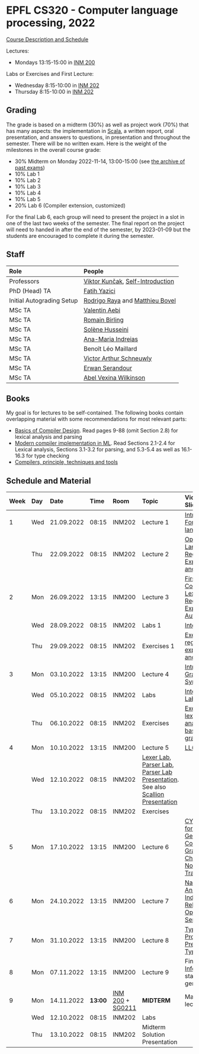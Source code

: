# EPFL CS320 - Computer language processing, 2022

[Course Description and Schedule](https://edu.epfl.ch/coursebook/en/computer-language-processing-CS-320)

Lectures: 
  * Mondays 13:15-15:00 in [INM 200](https://drive.google.com/file/d/1JuHdXpaxju9xCqdrCI3GCufdUovb0UrO/view)

Labs or Exercises and First Lecture:
  * Wednesday 8:15-10:00 in [INM 202](https://drive.google.com/file/d/1-4bCuIp3R3L6dfMGBLNd8juvK0Wmwh8p/view)
  * Thursday 8:15-10:00 in [INM 202](https://drive.google.com/file/d/1-4bCuIp3R3L6dfMGBLNd8juvK0Wmwh8p/view)

## Grading

The grade is based on a midterm (30%) as well as project work (70%) that has many aspects: the implementation in [Scala](https://www.scala-lang.org/), a written report, oral presentation, and answers to questions, in presentation and throughout the semester. There will be no written exam. Here is the weight of the milestones in the overall course grade:

  * 30% Midterm on Monday 2022-11-14, 13:00-15:00 (see [the archive of past exams](past-exams/))
  * 10% Lab 1
  * 10% Lab 2
  * 10% Lab 3
  * 10% Lab 4
  * 10% Lab 5
  * 20% Lab 6 (Compiler extension, customized)

For the final Lab 6, each group will need to present the project in a slot in one of the last two weeks of the semester. The final report on the project will need to handed in after the end of the semester, by 2023-01-09 but the students are encouraged to complete it during the semester.

## Staff

| Role            | People |
| :---            | :--- |
| Professors      | [Viktor Kunčak](https://people.epfl.ch/viktor.kuncak), [Self-Introduction](https://tube.switch.ch/videos/82f0eb14) |
| PhD (Head) TA   | [Fatih Yazici](https://people.epfl.ch/fatih.yazici?lang=en) |
| Initial Autograding Setup | [Rodrigo Raya](https://people.epfl.ch/rodrigo.raya/) and [Matthieu Bovel](https://people.epfl.ch/matthieu.bovel) |
| MSc TA | [Valentin Aebi](https://people.epfl.ch/valentin.aebi) |
| MSc TA | [Romain Birling](https://people.epfl.ch/Romain.Birling) |
| MSc TA | [Solène Husseini](https://people.epfl.ch/tanguy.husseini) |
| MSc TA | [Ana-Maria Indreias](https://people.epfl.ch/ana-maria.indreias) |
| MSc TA | Benoît Léo Maillard |
| MSc TA | [Victor Arthur Schneuwly](https://people.epfl.ch/victor.schneuwly) |
| MSc TA | [Erwan Serandour](https://people.epfl.ch/erwan.serandour) |
| MSc TA | [Abel Vexina Wilkinson](https://people.epfl.ch/abel.vexinawilkinson) |

## Books

My goal is for lectures to be self-contained. The following books contain overlapping material with some recommendations for most relevant parts:
  * [Basics of Compiler Design](http://hjemmesider.diku.dk/~torbenm/Basics/). Read pages 9-88 (omit Section 2.8) for lexical analysis and parsing
  * [Modern compiler implementation in ML](http://library.epfl.ch/en/beast?isbn=9781107266391). Read Sections 2.1-2.4 for Lexical analysis, Sections 3.1-3.2 for parsing, and 5.3-5.4 as well as 16.1-16.3 for type checking
  * [Compilers, principle, techniques and tools](http://library.epfl.ch/en/beast?isbn=9781292024349)

## Schedule and Material

| Week | Day | Date       | Time  | Room   | Topic                | Videos & Slides              |                              |
| :--  | :-- | :--        | :--   | :--    | :--                  | :--                          | :--                          |
| 1    | Wed | 21.09.2022 | 08:15 | INM202 | Lecture 1            | [Intro to CLP](https://tube.switch.ch/videos/3351ec99), [Formal languages](https://tube.switch.ch/videos/6df3a6ba) |
|      | Thu | 22.09.2022 | 08:15 | INM202 | Lecture 2            | [Operations on Languages](https://tube.switch.ch/videos/1846c6f2), [Regular Expressions and Lexer Idea](https://tube.switch.ch/videos/c903b9d5) |
| 2    | Mon | 26.09.2022 | 13:15 | INM200 | Lecture 3            | [First Symbols. Constructing a Lexer](https://tube.switch.ch/videos/fc864ce0), [From Regular Expressions to Automata](https://tube.switch.ch/videos/a15b1c5f) |
|      | Wed | 28.09.2022 | 08:15 | INM202 | Labs 1 | [Interpreter Lab](labs/lab01/)  |
|      | Thu | 29.09.2022 | 08:15 | INM202 | Exercises 1 | [Exercises on regular expressions and automata](exercises/ex1/) |
| 3    | Mon | 03.10.2022 | 13:15 | INM200 | Lecture 4            | [Introduction to Grammars](https://tube.switch.ch/videos/ef9ae6c1), [Syntax Trees](https://tube.switch.ch/videos/9314ac16) |
|      | Wed | 05.10.2022 | 08:15 | INM202 | Labs  | [Interpreter Lab](labs/lab01/), [Lexer Lab](labs/lab02/)  |
|      | Thu | 06.10.2022 | 08:15 | INM202 | Exercises  | [Exercises on lexical analyzers and basics of grammars](exercises/ex2/) |
| 4    | Mon | 10.10.2022 | 13:15 | INM200 | Lecture 5            | [LL(1) Parsing](https://tube.switch.ch/videos/38dd46b4) |
|      | Wed | 12.10.2022 | 08:15 | INM202 | [Lexer Lab](labs/lab02/), [Parser Lab](labs/lab03/), [Parser Lab Presentation](https://tube.switch.ch/videos/TUALwnHh6u). See also [Scallion Presentation](https://tube.switch.ch/videos/f18a2692) |
|      | Thu | 13.10.2022 | 08:15 | INM202 | Exercises  |  |
| 5    | Mon | 17.10.2022 | 13:15 | INM200 | Lecture 6            | [CYK Algorithm for Parsing General Context-Free Grammars](https://tube.switch.ch/videos/672add06) and [Chomsky Normal Form Transformation](https://tube.switch.ch/videos/2d3503f4) |
| 6    | Mon | 24.10.2022 | 13:15 | INM200 | Lecture 7            | [Name Analysis](https://tube.switch.ch/videos/a842b90d), [Inductive Relations](https://tube.switch.ch/videos/5d67c147), [Operational Semantics](https://tube.switch.ch/videos/465af7b1) |
| 7    | Mon | 31.10.2022 | 13:15 | INM200 | Lecture 8            | [Type Rules, Progress, Preservation](https://tube.switch.ch/videos/bdb5c902), [Type Inference](https://tube.switch.ch/videos/14facfc5) |
| 8    | Mon | 07.11.2022 | 13:15 | INM200 | Lecture 9            | Finish [Type Inference](https://tube.switch.ch/videos/14facfc5) and start code generation |
| 9    | Mon | 14.11.2022 | **13:00** | [INM 200](https://plan.epfl.ch/?room==INM%20200) + [SG0211](https://plan.epfl.ch/?room==SG%200211) | **MIDTERM** | Materials of lectures 1-9 |
|      | Wed | 12.10.2022 | 08:15 | INM202 | Labs  |
|      | Thu | 13.10.2022 | 08:15 | INM202 | Midterm Solution Presentation |  |
